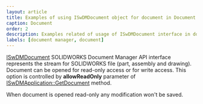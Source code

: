 ```yaml
---
layout: article
title: Examples of using ISwDMDocument object for document in Document Manager API
caption: Document
order: 2
description: Examples related of usage of ISwDMDocument interface in document manager API
labels: [document manager, document]
---
```

[ISwDMDocument](http://help.solidworks.com/2016/english/api/swdocmgrapi/SolidWorks.Interop.swdocumentmgr~SolidWorks.Interop.swdocumentmgr.ISwDMDocument.html) SOLIDWORKS Document Manager API interface represents the stream for SOLIDWORKS file (part, assembly and drawing). Document can be opened for read-only access or for write access. This option is controlled by **allowReadOnly** parameter of [ISwDMApplication::GetDocument](http://help.solidworks.com/2012/english/api/swdocmgrapi/solidworks.interop.swdocumentmgr~solidworks.interop.swdocumentmgr.iswdmapplication~getdocument.html) method.

When document is opened read-only any modification won't be saved. 
